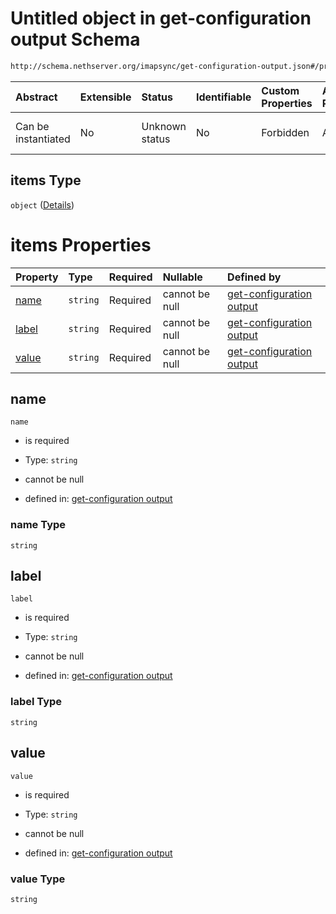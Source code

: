 # Untitled object in get-configuration output Schema

```txt
http://schema.nethserver.org/imapsync/get-configuration-output.json#/properties/mail_server_URL/items
```



| Abstract            | Extensible | Status         | Identifiable | Custom Properties | Additional Properties | Access Restrictions | Defined In                                                                                       |
| :------------------ | :--------- | :------------- | :----------- | :---------------- | :-------------------- | :------------------ | :----------------------------------------------------------------------------------------------- |
| Can be instantiated | No         | Unknown status | No           | Forbidden         | Allowed               | none                | [get-configuration-output.json\*](imapsync/get-configuration-output.json "open original schema") |

## items Type

`object` ([Details](get-configuration-output-properties-mail_server_url-items.md))

# items Properties

| Property        | Type     | Required | Nullable       | Defined by                                                                                                                                                                                                                         |
| :-------------- | :------- | :------- | :------------- | :--------------------------------------------------------------------------------------------------------------------------------------------------------------------------------------------------------------------------------- |
| [name](#name)   | `string` | Required | cannot be null | [get-configuration output](get-configuration-output-properties-mail_server_url-items-properties-name.md "http://schema.nethserver.org/imapsync/get-configuration-output.json#/properties/mail_server_URL/items/properties/name")   |
| [label](#label) | `string` | Required | cannot be null | [get-configuration output](get-configuration-output-properties-mail_server_url-items-properties-label.md "http://schema.nethserver.org/imapsync/get-configuration-output.json#/properties/mail_server_URL/items/properties/label") |
| [value](#value) | `string` | Required | cannot be null | [get-configuration output](get-configuration-output-properties-mail_server_url-items-properties-value.md "http://schema.nethserver.org/imapsync/get-configuration-output.json#/properties/mail_server_URL/items/properties/value") |

## name



`name`

* is required

* Type: `string`

* cannot be null

* defined in: [get-configuration output](get-configuration-output-properties-mail_server_url-items-properties-name.md "http://schema.nethserver.org/imapsync/get-configuration-output.json#/properties/mail_server_URL/items/properties/name")

### name Type

`string`

## label



`label`

* is required

* Type: `string`

* cannot be null

* defined in: [get-configuration output](get-configuration-output-properties-mail_server_url-items-properties-label.md "http://schema.nethserver.org/imapsync/get-configuration-output.json#/properties/mail_server_URL/items/properties/label")

### label Type

`string`

## value



`value`

* is required

* Type: `string`

* cannot be null

* defined in: [get-configuration output](get-configuration-output-properties-mail_server_url-items-properties-value.md "http://schema.nethserver.org/imapsync/get-configuration-output.json#/properties/mail_server_URL/items/properties/value")

### value Type

`string`
